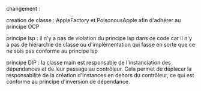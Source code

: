 changement : 

creation de classe : AppleFactory et PoisonousApple
afin d'adhérer au principe OCP

principe lsp :  il n'y a pas de violation du principe lsp dans ce code car il n'y a pas de hiérarchie de classe ou d'implémentation qui fasse en sorte que ce ne sois pas conforme au principe lsp

principe DIP : la classe main est responsable de l'instanciation des dépendances et de leur passage au contrôleur. Cela permet de déplacer la responsabilité de la création d'instances en dehors du contrôleur, ce qui est conforme au principe d'inversion de dépendance.



